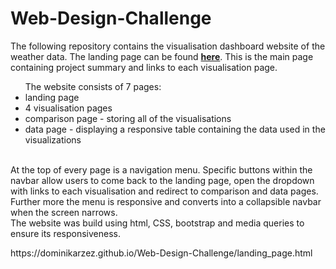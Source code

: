 <h1>Web-Design-Challenge</h1>
<p>The following repository contains the visualisation dashboard website of the weather data.
The landing page can be found <a href="https://dominikarzez.github.io/Web-Design-Challenge/landing_page.html" target="_blank"><strong>here</strong></a>. 
This is the main page containing project summary and links to each visualisation page.
<br>
<ul>The website consists of 7 pages:
<li>landing page</li>
<li>4 visualisation pages</li>
<li>comparison page - storing all of the visualisations</li>
<li>data page - displaying a responsive table containing the data used in the visualizations</li>
</ul>
<br>
At the top of every page is a navigation menu. Specific buttons within the navbar allow users to come back to the landing page, open the dropdown with links to each visualisation and redirect to comparison and data pages. Further more the menu is responsive and converts into a collapsible navbar when the screen narrows.
<br>
The website was build using html, CSS, bootstrap and media queries to ensure its responsiveness. 
</p>
https://dominikarzez.github.io/Web-Design-Challenge/landing_page.html
